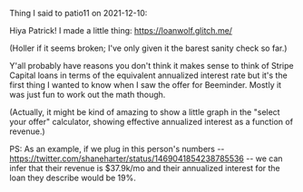 Thing I said to patio11 on 2021-12-10:

Hiya Patrick! I made a little thing:
https://loanwolf.glitch.me/

(Holler if it seems broken; I've only given it the barest sanity check so far.)

Y'all probably have reasons you don't think it makes sense to think of Stripe Capital loans in terms of the equivalent annualized interest rate but it's the first thing I wanted to know when I saw the offer for Beeminder. Mostly it was just fun to work out the math though.

(Actually, it might be kind of amazing to show a little graph in the "select your offer" calculator, showing effective annualized interest as a function of revenue.)

PS: As an example, if we plug in this person's numbers -- https://twitter.com/shaneharter/status/1469041854238785536 -- we can infer that their revenue is $37.9k/mo and their annualized interest for the loan they describe would be 19%.
